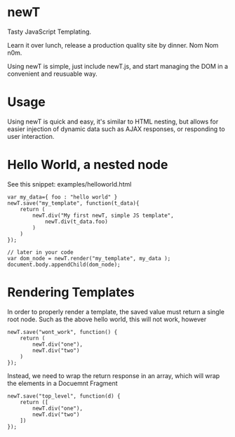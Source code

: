 newT
====

Tasty JavaScript Templating.


Learn it over lunch, release a production quality site by dinner. Nom
Nom n0m.



Using newT is simple, just include newT.js, and start managing the DOM in a convenient and reusuable way.


Usage
====
Using newT is quick and easy, it's similar to HTML nesting, but allows for easier injection of 
dynamic data such as AJAX responses, or responding to user interaction.


Hello World, a nested node
=======

See this snippet:  examples/helloworld.html

    var my_data={ foo : "hello world" }
    newT.save("my_template", function(t_data){
        return (
            newT.div("My first newT, simple JS template",
                newT.div(t_data.foo)
            )
        )
    });

    // later in your code
    var dom_node = newT.render("my_template", my_data );
    document.body.appendChild(dom_node);


Rendering Templates
======

In order to properly render a template, the saved value must return a
single root node. Such as the above hello world, this will not work,
however

    newT.save("wont_work", function() {
        return (
            newT.div("one"),
            newT.div("two")
        )
    });

Instead, we need to wrap the return response in an array, which will
wrap the elements in a Docuemnt Fragment

    newT.save("top_level", function(d) {
        return ([
            newT.div("one"),
            newT.div("two")
        ])
    });

